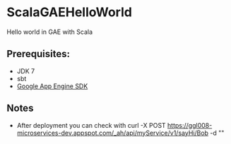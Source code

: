 # ScalaGAEHelloWorld
Hello world in GAE with Scala

## Prerequisites:
* JDK 7
* sbt
* [Google App Engine SDK](https://storage.googleapis.com/appengine-sdks/featured/appengine-java-sdk-1.9.38.zip)


## Notes
* After deployment you can check with curl -X POST https://ggl008-microservices-dev.appspot.com/_ah/api/myService/v1/sayHi/Bob -d ""

